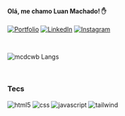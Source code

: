 #### Olá, me chamo Luan Machado! ✋

[![Portfolio](https://img.shields.io/badge/website-000000?style=for-the-badge&logo=About.me&logoColor=white)](https://portifolio-wheat-one.vercel.app/)
[![LinkedIn](https://img.shields.io/badge/LinkedIn-0077B5?style=for-the-badge&logo=linkedin&logoColor=white)](https://www.linkedin.com/in/luanmachadof/)
[![Instagram](https://img.shields.io/badge/Instagram-E4405F?style=for-the-badge&logo=instagram&logoColor=white)](https://www.instagram.com/mcd.luan/)

<br/>

![mcdcwb Langs](https://github-readme-stats.vercel.app/api/top-langs/?username=mcdcwb&hide_progress=true&theme=radical)

<br/>

### Tecs
<div style="display: inline_block">
    <img align="center" alt="html5" src="https://img.shields.io/badge/HTML-E34F26?style=for-the-badge&logo=html5&logoColor=white" />
    <img align="center" alt="css" src="https://img.shields.io/badge/CSS3-1572B6?&style=for-the-badge&logo=css3&logoColor=white" />
    <img align="center" alt="javascript" src="https://img.shields.io/badge/JavaScript-F7DF1E?style=for-the-badge&logo=javascript&logoColor=black" />
    <img align="center" alt="tailwind" src="https://img.shields.io/badge/Tailwind_CSS-38B2AC?style=for-the-badge&logo=tailwind-css&logoColor=white" />
</div>


